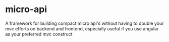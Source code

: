 # micro-api
A framework for building compact micro api's without having to double your mvc efforts on backend and frontend, especially useful if you use angular as your preferred mvc construct
